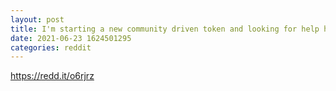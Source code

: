 ```yaml
--- 
layout: post 
title: I'm starting a new community driven token and looking for help here. 
date: 2021-06-23 1624501295 
categories: reddit 
--- 
```

https://redd.it/o6rjrz